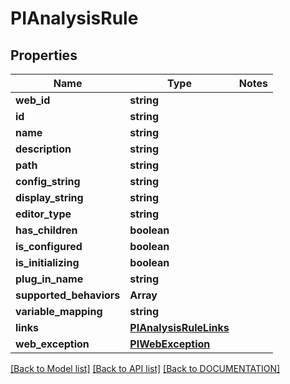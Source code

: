 # PIAnalysisRule

## Properties
Name | Type | Notes
------------ | ------------- | -------------
**web_id** | **string**
**id** | **string**
**name** | **string**
**description** | **string**
**path** | **string**
**config_string** | **string**
**display_string** | **string**
**editor_type** | **string**
**has_children** | **boolean**
**is_configured** | **boolean**
**is_initializing** | **boolean**
**plug_in_name** | **string**
**supported_behaviors** | **Array<string>**
**variable_mapping** | **string**
**links** | **[**PIAnalysisRuleLinks**](../models/PIAnalysisRuleLinks.md)**
**web_exception** | **[**PIWebException**](../models/PIWebException.md)**

[[Back to Model list]](../../DOCUMENTATION.md#documentation-for-models) [[Back to API list]](../../DOCUMENTATION.md#documentation-for-api-endpoints) [[Back to DOCUMENTATION]](../../DOCUMENTATION.md)
